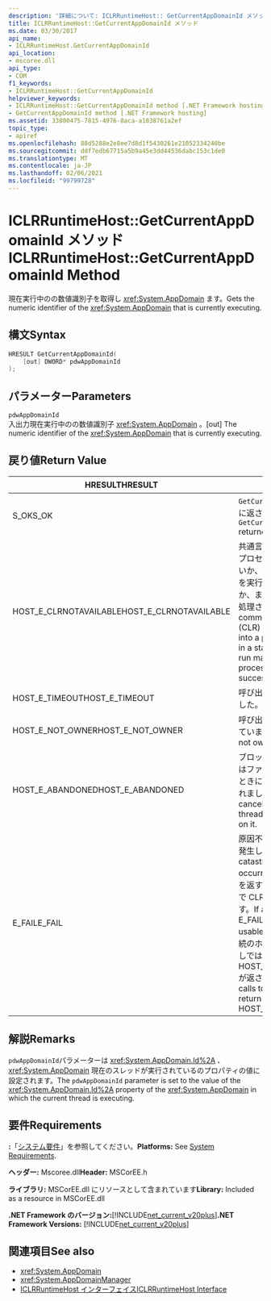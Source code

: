 ```yaml
---
description: '詳細について: ICLRRuntimeHost:: GetCurrentAppDomainId メソッド'
title: ICLRRuntimeHost::GetCurrentAppDomainId メソッド
ms.date: 03/30/2017
api_name:
- ICLRRuntimeHost.GetCurrentAppDomainId
api_location:
- mscoree.dll
api_type:
- COM
f1_keywords:
- ICLRRuntimeHost::GetCurrentAppDomainId
helpviewer_keywords:
- ICLRRuntimeHost::GetCurrentAppDomainId method [.NET Framework hosting]
- GetCurrentAppDomainId method [.NET Framework hosting]
ms.assetid: 33800475-7815-4976-8aca-a1038761a2ef
topic_type:
- apiref
ms.openlocfilehash: 88d5288e2e8ee7d8d1f5430261e21052334240be
ms.sourcegitcommit: ddf7edb67715a5b9a45e3dd44536dabc153c1de0
ms.translationtype: MT
ms.contentlocale: ja-JP
ms.lasthandoff: 02/06/2021
ms.locfileid: "99799728"
---
```

# <a name="iclrruntimehostgetcurrentappdomainid-method"></a><span data-ttu-id="724ce-103">ICLRRuntimeHost::GetCurrentAppDomainId メソッド</span><span class="sxs-lookup"><span data-stu-id="724ce-103">ICLRRuntimeHost::GetCurrentAppDomainId Method</span></span>

<span data-ttu-id="724ce-104">現在実行中のの数値識別子を取得し <xref:System.AppDomain> ます。</span><span class="sxs-lookup"><span data-stu-id="724ce-104">Gets the numeric identifier of the <xref:System.AppDomain> that is currently executing.</span></span>  
  
## <a name="syntax"></a><span data-ttu-id="724ce-105">構文</span><span class="sxs-lookup"><span data-stu-id="724ce-105">Syntax</span></span>  
  
```cpp  
HRESULT GetCurrentAppDomainId(  
    [out] DWORD* pdwAppDomainId  
);  
```  
  
## <a name="parameters"></a><span data-ttu-id="724ce-106">パラメーター</span><span class="sxs-lookup"><span data-stu-id="724ce-106">Parameters</span></span>  

 `pdwAppDomainId`  
 <span data-ttu-id="724ce-107">入出力現在実行中のの数値識別子 <xref:System.AppDomain> 。</span><span class="sxs-lookup"><span data-stu-id="724ce-107">[out] The numeric identifier of the <xref:System.AppDomain> that is currently executing.</span></span>  
  
## <a name="return-value"></a><span data-ttu-id="724ce-108">戻り値</span><span class="sxs-lookup"><span data-stu-id="724ce-108">Return Value</span></span>  
  
|<span data-ttu-id="724ce-109">HRESULT</span><span class="sxs-lookup"><span data-stu-id="724ce-109">HRESULT</span></span>|<span data-ttu-id="724ce-110">説明</span><span class="sxs-lookup"><span data-stu-id="724ce-110">Description</span></span>|  
|-------------|-----------------|  
|<span data-ttu-id="724ce-111">S_OK</span><span class="sxs-lookup"><span data-stu-id="724ce-111">S_OK</span></span>|<span data-ttu-id="724ce-112">`GetCurrentAppDomainId` 正常に返されました。</span><span class="sxs-lookup"><span data-stu-id="724ce-112">`GetCurrentAppDomainId` returned successfully.</span></span>|  
|<span data-ttu-id="724ce-113">HOST_E_CLRNOTAVAILABLE</span><span class="sxs-lookup"><span data-stu-id="724ce-113">HOST_E_CLRNOTAVAILABLE</span></span>|<span data-ttu-id="724ce-114">共通言語ランタイム (CLR) がプロセスに読み込まれていないか、CLR がマネージコードを実行できない状態であるか、または呼び出しが正常に処理されていません。</span><span class="sxs-lookup"><span data-stu-id="724ce-114">The common language runtime (CLR) has not been loaded into a process, or the CLR is in a state in which it cannot run managed code or process the call successfully.</span></span>|  
|<span data-ttu-id="724ce-115">HOST_E_TIMEOUT</span><span class="sxs-lookup"><span data-stu-id="724ce-115">HOST_E_TIMEOUT</span></span>|<span data-ttu-id="724ce-116">呼び出しがタイムアウトしました。</span><span class="sxs-lookup"><span data-stu-id="724ce-116">The call timed out.</span></span>|  
|<span data-ttu-id="724ce-117">HOST_E_NOT_OWNER</span><span class="sxs-lookup"><span data-stu-id="724ce-117">HOST_E_NOT_OWNER</span></span>|<span data-ttu-id="724ce-118">呼び出し元がロックを所有していません。</span><span class="sxs-lookup"><span data-stu-id="724ce-118">The caller does not own the lock.</span></span>|  
|<span data-ttu-id="724ce-119">HOST_E_ABANDONED</span><span class="sxs-lookup"><span data-stu-id="724ce-119">HOST_E_ABANDONED</span></span>|<span data-ttu-id="724ce-120">ブロックされたスレッドまたはファイバーが待機しているときに、イベントが取り消されました。</span><span class="sxs-lookup"><span data-stu-id="724ce-120">An event was canceled while a blocked thread or fiber was waiting on it.</span></span>|  
|<span data-ttu-id="724ce-121">E_FAIL</span><span class="sxs-lookup"><span data-stu-id="724ce-121">E_FAIL</span></span>|<span data-ttu-id="724ce-122">原因不明の致命的なエラーが発生しました。</span><span class="sxs-lookup"><span data-stu-id="724ce-122">An unknown catastrophic failure occurred.</span></span> <span data-ttu-id="724ce-123">メソッドが E_FAIL を返す場合、そのプロセス内で CLR は使用できなくなります。</span><span class="sxs-lookup"><span data-stu-id="724ce-123">If a method returns E_FAIL, the CLR is no longer usable within the process.</span></span> <span data-ttu-id="724ce-124">後続のホストメソッドの呼び出しでは HOST_E_CLRNOTAVAILABLE が返されます。</span><span class="sxs-lookup"><span data-stu-id="724ce-124">Subsequent calls to hosting methods return HOST_E_CLRNOTAVAILABLE.</span></span>|  
  
## <a name="remarks"></a><span data-ttu-id="724ce-125">解説</span><span class="sxs-lookup"><span data-stu-id="724ce-125">Remarks</span></span>  

 <span data-ttu-id="724ce-126">`pdwAppDomainId`パラメーターは <xref:System.AppDomain.Id%2A> 、 <xref:System.AppDomain> 現在のスレッドが実行されているのプロパティの値に設定されます。</span><span class="sxs-lookup"><span data-stu-id="724ce-126">The `pdwAppDomainId` parameter is set to the value of the <xref:System.AppDomain.Id%2A> property of the <xref:System.AppDomain> in which the current thread is executing.</span></span>  
  
## <a name="requirements"></a><span data-ttu-id="724ce-127">要件</span><span class="sxs-lookup"><span data-stu-id="724ce-127">Requirements</span></span>  

 <span data-ttu-id="724ce-128">**:**「[システム要件](../../get-started/system-requirements.md)」を参照してください。</span><span class="sxs-lookup"><span data-stu-id="724ce-128">**Platforms:** See [System Requirements](../../get-started/system-requirements.md).</span></span>  
  
 <span data-ttu-id="724ce-129">**ヘッダー:** Mscoree.dll</span><span class="sxs-lookup"><span data-stu-id="724ce-129">**Header:** MSCorEE.h</span></span>  
  
 <span data-ttu-id="724ce-130">**ライブラリ:** MSCorEE.dll にリソースとして含まれています</span><span class="sxs-lookup"><span data-stu-id="724ce-130">**Library:** Included as a resource in MSCorEE.dll</span></span>  
  
 <span data-ttu-id="724ce-131">**.NET Framework のバージョン:**[!INCLUDE[net_current_v20plus](../../../../includes/net-current-v20plus-md.md)]</span><span class="sxs-lookup"><span data-stu-id="724ce-131">**.NET Framework Versions:** [!INCLUDE[net_current_v20plus](../../../../includes/net-current-v20plus-md.md)]</span></span>  
  
## <a name="see-also"></a><span data-ttu-id="724ce-132">関連項目</span><span class="sxs-lookup"><span data-stu-id="724ce-132">See also</span></span>

- <xref:System.AppDomain>
- <xref:System.AppDomainManager>
- [<span data-ttu-id="724ce-133">ICLRRuntimeHost インターフェイス</span><span class="sxs-lookup"><span data-stu-id="724ce-133">ICLRRuntimeHost Interface</span></span>](iclrruntimehost-interface.md)
